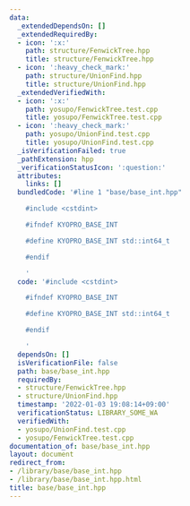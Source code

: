 ```yaml
---
data:
  _extendedDependsOn: []
  _extendedRequiredBy:
  - icon: ':x:'
    path: structure/FenwickTree.hpp
    title: structure/FenwickTree.hpp
  - icon: ':heavy_check_mark:'
    path: structure/UnionFind.hpp
    title: structure/UnionFind.hpp
  _extendedVerifiedWith:
  - icon: ':x:'
    path: yosupo/FenwickTree.test.cpp
    title: yosupo/FenwickTree.test.cpp
  - icon: ':heavy_check_mark:'
    path: yosupo/UnionFind.test.cpp
    title: yosupo/UnionFind.test.cpp
  _isVerificationFailed: true
  _pathExtension: hpp
  _verificationStatusIcon: ':question:'
  attributes:
    links: []
  bundledCode: '#line 1 "base/base_int.hpp"

    #include <cstdint>

    #ifndef KYOPRO_BASE_INT

    #define KYOPRO_BASE_INT std::int64_t

    #endif

    '
  code: '#include <cstdint>

    #ifndef KYOPRO_BASE_INT

    #define KYOPRO_BASE_INT std::int64_t

    #endif

    '
  dependsOn: []
  isVerificationFile: false
  path: base/base_int.hpp
  requiredBy:
  - structure/FenwickTree.hpp
  - structure/UnionFind.hpp
  timestamp: '2022-01-03 19:08:14+09:00'
  verificationStatus: LIBRARY_SOME_WA
  verifiedWith:
  - yosupo/UnionFind.test.cpp
  - yosupo/FenwickTree.test.cpp
documentation_of: base/base_int.hpp
layout: document
redirect_from:
- /library/base/base_int.hpp
- /library/base/base_int.hpp.html
title: base/base_int.hpp
---
```

